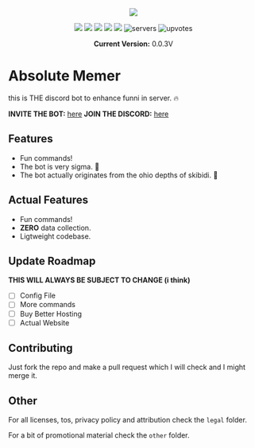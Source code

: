 <div align="center">
<img src="https://raw.githubusercontent.com/itsnotAZ/absolute-memer/refs/heads/main/other/1.png"/>

<img src="https://img.shields.io/github/license/itsnotAZ/absolute-memer.svg"/> <img src="https://img.shields.io/github/release/itsnotAZ/absolute-memer.svg"/> <img src="https://img.shields.io/github/forks/itsnotAZ/absolute-memer.svg"/> <img src="https://img.shields.io/github/last-commit/itsnotAZ/absolute-memer.svg"/> <img src="https://img.shields.io/github/issues/itsnotAZ/absolute-memer.svg"/> ![servers](https://top.gg/api/widget/servers/1309201141912965191.svg) ![upvotes](https://top.gg/api/widget/upvotes/1309201141912965191.svg)

**Current Version:** 0.0.3V
</div>

# Absolute Memer
this is THE discord bot to enhance funni in server. 🔥

**INVITE THE BOT:** [here](https://discord.com/oauth2/authorize?client_id=1309201141912965191)
**JOIN THE DISCORD:** [here](https://discord.gg/XSVXt9usMq)

## Features

- Fun commands!
- The bot is very sigma. 🗿
- The bot actually originates from the ohio depths of skibidi. 🤯

## Actual Features

- Fun commands!
- **ZERO** data collection.
- Ligtweight codebase.

## Update Roadmap

**THIS WILL ALWAYS BE SUBJECT TO CHANGE (i think)**

- [ ] Config File
- [ ] More commands
- [ ] Buy Better Hosting
- [ ] Actual Website

## Contributing

Just fork the repo and make a pull request which I will check and I might merge it.

## Other

For all licenses, tos, privacy policy and attribution check the `legal` folder.

For a bit of promotional material check the `other` folder.




